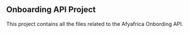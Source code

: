 ## Onboarding API Project
This project contains all the files related to the Afyafrica Onbording API.